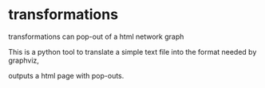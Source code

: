 transformations
===============

transformations can pop-out of a html network graph

This is a python tool to translate a simple text file into the format needed by graphviz, 

outputs a html page with pop-outs.
